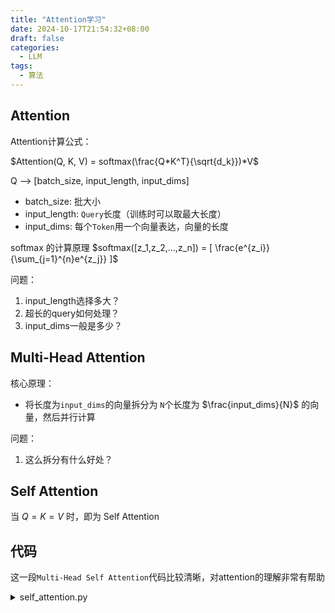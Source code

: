 ```yaml
---
title: "Attention学习"
date: 2024-10-17T21:54:32+08:00
draft: false
categories:
  - LLM
tags:
  - 算法
---
```

<link rel="stylesheet" href="https://cdn.jsdelivr.net/npm/katex@0.13.11/dist/katex.min.css" integrity="sha384-DYV02DUBOnbDOvGdyY39hAamjFl8A6L1rWd7Ahpplx6HUs/zyCo/s/5V4AIMpL+S" crossorigin="anonymous">  
<script defer src="https://cdn.jsdelivr.net/npm/katex@0.13.11/dist/katex.min.js" integrity="sha384-7A9/Zis/0CJi7SEJYfZoXFN9kPm9LP3tL5UJIsLUIIwAtt6OLH48hx1wYLUH3nC2" crossorigin="anonymous"></script>  
<script defer src="https://cdn.jsdelivr.net/npm/katex@0.13.11/dist/contrib/auto-render.js" integrity="sha384-9CMTKMwS8Jm8aE/uWIk3qffu5r/lUC+qOknBnrPN+N8LPgXWQncc3Ed5G3FsLWzW" crossorigin="anonymous" onload="renderMathInElement(document.body);"></script>

## Attention
Attention计算公式： 

$Attention(Q, K, V) = softmax(\frac{Q*K^T}{\sqrt{d_k}})*V$

Q --> [batch_size, input_length, input_dims]
- batch_size: 批大小
- input_length: `Query`长度（训练时可以取最大长度）
- input_dims: 每个`Token`用一个向量表达，向量的长度


softmax 的计算原理 $softmax([z_1,z_2,...,z_n]) = [ \frac{e^{z_i}}{\sum_{j=1}^{n}e^{z_j}} ]$



问题：
1. input_length选择多大？
2. 超长的query如何处理？
3. input_dims一般是多少？


## Multi-Head Attention
核心原理：
- 将长度为`input_dims`的向量拆分为 `N`个长度为 $\frac{input_dims}{N}$ 的向量，然后并行计算

问题：
1. 这么拆分有什么好处？

## Self Attention
当 $Q = K = V$ 时，即为 Self Attention


## 代码
这一段`Multi-Head Self Attention`代码比较清晰，对attention的理解非常有帮助

<details>
<summary>self_attention.py</summary>

```python
import torch
import torch.nn.functional as F
 
class SelfAttention(torch.nn.Module):
    def __init__(self, input_dim, heads):
        super(SelfAttention, self).__init__()
        self.input_dim = input_dim
        self.heads = heads
        self.head_dim = input_dim // heads
 
        # W_q,W_k,W_v,w_o 都是 input_dim*input_dim 的矩阵
        self.W_q = torch.nn.Linear(input_dim, input_dim)
        self.W_k = torch.nn.Linear(input_dim, input_dim)
        self.W_v = torch.nn.Linear(input_dim, input_dim)
 
        self.W_o = torch.nn.Linear(input_dim, input_dim)
 
    def forward(self, x):
        batch_size = x.shape[0]
 
        # Linear transformation to get Q, K, V
        Q = self.W_q(x)
        K = self.W_k(x)
        V = self.W_v(x)
 
        # Reshape Q, K, V to have multiple heads
        Q = Q.view(batch_size, -1, self.heads, self.head_dim).permute(0, 2, 1, 3)
        K = K.view(batch_size, -1, self.heads, self.head_dim).permute(0, 2, 1, 3)
        V = V.view(batch_size, -1, self.heads, self.head_dim).permute(0, 2, 1, 3)
 
        # Compute attention scores
        scores = torch.matmul(Q, K.permute(0, 1, 3, 2)) / (self.head_dim ** 0.5)
        attention_weights = F.softmax(scores, dim=-1)
 
        # Apply attention weights to V
        attention_output = torch.matmul(attention_weights, V)
 
        # Reshape and concatenate heads
        attention_output = attention_output.permute(0, 2, 1, 3).contiguous()
        attention_output = attention_output.view(batch_size, -1, self.input_dim)
 
        # Final linear transformation
        output = self.W_o(attention_output)
 
        return output
 
# 使用示例
input_dim = 64
seq_length = 10
heads = 8
input_data = torch.randn(1, seq_length, input_dim)  # 生成随机输入数据
self_attention = SelfAttention(input_dim, heads)
output = self_attention(input_data)
print(output.shape)  # 输出形状：torch.Size([1, 10, 64])
```
</details>